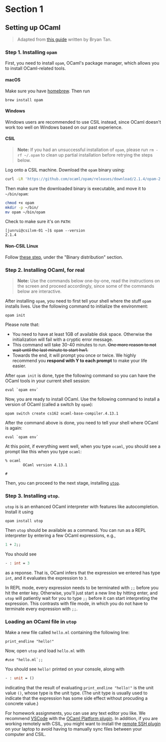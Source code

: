 # Section 1

## Setting up OCaml

> Adapted from [this guide](https://github.com/fredfeng/CS162/blob/winter-2021/sections/section1/install_ocaml.md) written by Bryan Tan.


### Step 1. Installing `opam`

First, you need to install `opam`, OCaml's package manager, which allows you to install OCaml-related tools.


#### macOS
Make sure you have [homebrew](https://brew.sh/). Then run
```
brew install opam
```


#### Windows
Windows users are recommended to use CSIL instead, since OCaml doesn't work too well on Windows based on our past experience.


#### CSIL

> **Note:** If you had an unsuccessful installation of `opam`, please run `rm -rf ~/.opam` to clean up partial installation before retrying the steps below.

Log onto a CSIL machine. Download the `opam` binary using:
```bash
curl -LR 'https://github.com/ocaml/opam/releases/download/2.1.4/opam-2.1.4-x86_64-linux' -o opam
```

Then make sure the downloaded binary is executable, and move it to `~/bin/opam`:
```bash
chmod +x opam
mkdir -p ~/bin/
mv opam ~/bin/opam
```
Check to make sure it's on `PATH`:
```
[junrui@csilvm-01 ~]$ opam --version
2.1.4
```


#### Non-CSIL Linux
Follow [these step](https://opam.ocaml.org/doc/Install.html#Binary-distribution), under the "Binary distribution" section.




### Step 2. Installing OCaml, for real

> **Note:** Use the commands below one-by-one, read the instructions on the screen and proceed accordingly, since some of the commands below are interactive.

After installing `opam`, you need to first tell your shell where the stuff `opam` installs lives. Use the following command to initialize the environment:

```
opam init
```

Please note that:
- You need to have at least 1GB of available disk space. Otherwise the initialization will fail with a cryptic error message.
- This command will take 30-40 minutes to run. ~~One more reason to not wait until the last minute to start hw1.~~
- Towards the end, it will prompt you once or twice. We highly recommend you **respond with Y to each prompt** to make your life easier.

After `opam init` is done, type the following command so you can have the OCaml tools in your current shell session:

```
eval `opam env`
```

Now, you are ready to install OCaml. Use the following command to install a version of OCaml (called a switch by `opam`):

```
opam switch create cs162 ocaml-base-compiler.4.13.1
```

After the command above is done, you need to tell your shell where OCaml is again:

```
eval `opam env`
```

At this point, if everything went well, when you type `ocaml`, you should see a prompt like this when you type `ocaml`:

```
% ocaml
        OCaml version 4.13.1

#
```

Then, you can proceed to the next stage, installing [`utop`](https://opam.ocaml.org/blog/about-utop/).


### Step 3. Installing `utop`.

`utop` is is an enhanced OCaml interpreter with features like autocompletion. Install it using

```
opam install utop
```

Then `utop` should be available as a command. You can run as a REPL interpreter by entering a few OCaml expressions, e.g.,

```ocaml
1 + 2;;
```

You should see
```ocaml
- : int = 3
```
as a reponse. That is, OCaml infers that the expression we entered has type `int`, and it evaluates the expression to `3`.

In REPL mode, every expression needs to be terminated with `;;` before you hit the enter key. Otherwise, you'll just start a new line by hitting enter, and `utop` will patiently wait for you to type `;;` before it can start interpreting the expression. This contrasts with file mode, in which you do not have to terminate every expression with `;;`.


### Loading an OCaml file in `utop`

Make a new file called `hello.ml` containing the following line:
```
print_endline "hello!"
```

Now, open `utop` and load `hello.ml` with
```
#use "hello.ml`;;
```

You should see `hello!` printed on your console, along with
```ocaml
- : unit = ()
```
indicating that the result of evaluating `print_endline "hello!"` is the unit value `()`, whose type is the unit type. (The unit type is usually used to indicate that the expression has some side effect without procuding a concrete value.)

For homework assignments, you can use any text editor you like. We recommend [VSCode](https://code.visualstudio.com/) with the [OCaml Platform plugin](https://marketplace.visualstudio.com/items?itemName=ocamllabs.ocaml-platform). In addition, if you are working remotely with CSIL, you might want to install the [remote SSH plugin](https://code.visualstudio.com/docs/remote/ssh-tutorial) on your laptop to avoid having to manually sync files between your computer and CSIL.